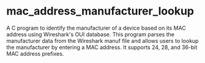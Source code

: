 # mac_address_manufacturer_lookup
A C program to identify the manufacturer of a device based on its MAC address using Wireshark's OUI database. This program parses the manufacturer data from the Wireshark manuf file and allows users to lookup the manufacturer by entering a MAC address. It supports 24, 28, and 36-bit MAC address prefixes.

